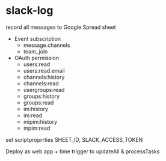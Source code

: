 # slack-log

record all messages to Google Spread sheet

- Event subscription
    - message.channels
    - team_join
- OAuth permission
    - users:read
    - users:read.email
    - channels:history
    - channels:read
    - usergroups:read
    - groups:history
    - groups:read
    - im:history
    - im:read
    - mipim:history
    - mpim:read

set scriptproprrties SHEET_ID, SLACK_ACCESS_TOKEN

Deploy as web app + time trigger to updateAll & processTasks
